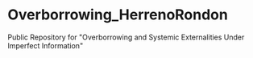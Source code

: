 # Overborrowing_HerrenoRondon
 Public Repository for "Overborrowing and Systemic Externalities Under Imperfect Information"
